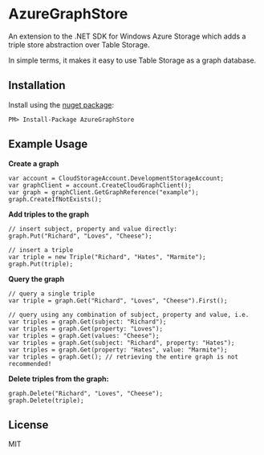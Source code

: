 # AzureGraphStore

An extension to the .NET SDK for Windows Azure Storage which adds a triple store abstraction over Table Storage.

In simple terms, it makes it easy to use Table Storage as a graph database.

## Installation

Install using the [nuget package](https://nuget.org/packages/AzureGraphStore/):

```
PM> Install-Package AzureGraphStore
```

## Example Usage

**Create a graph**

```
var account = CloudStorageAccount.DevelopmentStorageAccount;
var graphClient = account.CreateCloudGraphClient();
var graph = graphClient.GetGraphReference("example");
graph.CreateIfNotExists();
```

**Add triples to the graph**

```
// insert subject, property and value directly:
graph.Put("Richard", "Loves", "Cheese");

// insert a triple
var triple = new Triple("Richard", "Hates", "Marmite");
graph.Put(triple);
```

**Query the graph**

```
// query a single triple
var triple = graph.Get("Richard", "Loves", "Cheese").First();

// query using any combination of subject, property and value, i.e.
var triples = graph.Get(subject: "Richard");
var triples = graph.Get(property: "Loves");
var triples = graph.Get(values: "Cheese");
var triples = graph.Get(subject: "Richard", property: "Hates");
var triples = graph.Get(property: "Hates", value: "Marmite");
var triples = graph.Get(); // retrieving the entire graph is not recommended!
```

**Delete triples from the graph:**

```
graph.Delete("Richard", "Loves", "Cheese");
graph.Delete(triple);
```

## License

MIT
